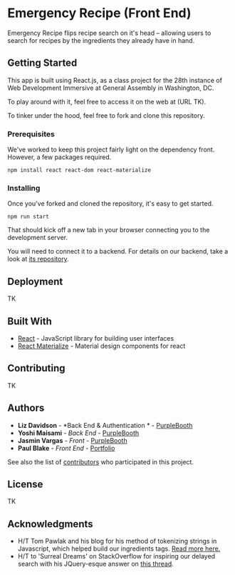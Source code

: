 # Emergency Recipe (Front End)

Emergency Recipe flips recipe search on it's head – allowing users to search for recipes by the ingredients they already have in hand.

## Getting Started

This app is built using React.js, as a class project for the 28th instance of Web Development Immersive at General Assembly in Washington, DC.

To play around with it, feel free to access it on the web at (URL TK).

To tinker under the hood, feel free to fork and clone this repository.

### Prerequisites

We've worked to keep this project fairly light on the dependency front.  However, a few packages required.

```
npm install react react-dom react-materialize
```

### Installing

Once you've forked and cloned the repository, it's easy to get started.

```
npm run start
```

That should kick off a new tab in your browser connecting you to the development server.

You will need to connect it to a backend. For details on our backend, take a look at [its repository](https://github.com/pnblake/emergency-recipe-back).

## Deployment

<!-- Add additional notes about how to deploy this on a live system -->

TK

## Built With

- [React](https://reactjs.org/) - JavaScript library for building user interfaces
- [React Materialize](https://react-materialize.github.io/#/) - Material design components for react

## Contributing

<!-- Please read [CONTRIBUTING.md](https://gist.github.com/PurpleBooth/b24679402957c63ec426) for details on our code of conduct, and the process for submitting pull requests to us. -->

TK

## Authors

* **Liz Davidson** - *Back End & Authentication * - [PurpleBooth](https://github.com/PurpleBooth)
* **Yoshi Maisami** - *Back End* - [PurpleBooth](https://github.com/PurpleBooth)
* **Jasmin Vargas** - *Front* - [PurpleBooth](https://github.com/PurpleBooth)
* **Paul Blake** - *Front End* - [Portfolio](https://pnblake.com)

See also the list of [contributors](https://github.com/your/project/contributors) who participated in this project.

## License

TK

## Acknowledgments

* H/T Tom Pawlak and his blog for his method of tokenizing strings in Javascript, which helped build our ingredients tags. [Read more here.](https://blog.abelotech.com/posts/split-string-into-tokens-javascript/)
* H/T to 'Surreal Dreams' on StackOverflow for inspiring our delayed search with his JQuery-esque answer on [this thread](https://stackoverflow.com/questions/4220126/run-javascript-function-when-user-finishes-typing-instead-of-on-key-up).
